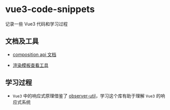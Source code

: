 # vue3-code-snippets

记录一些 Vue3 代码和学习过程

## 文档及工具

- [composition api 文档](https://vue-composition-api-rfc.netlify.app/zh/)

- [渲染模板查看工具](https://vue-next-template-explorer.netlify.app/)

## 学习过程

- `Vue3` 中的响应式原理借鉴了 [observer-util](https://github.com/nx-js/observer-util)，学习这个库有助于理解 `Vue3` 的响应式系统
